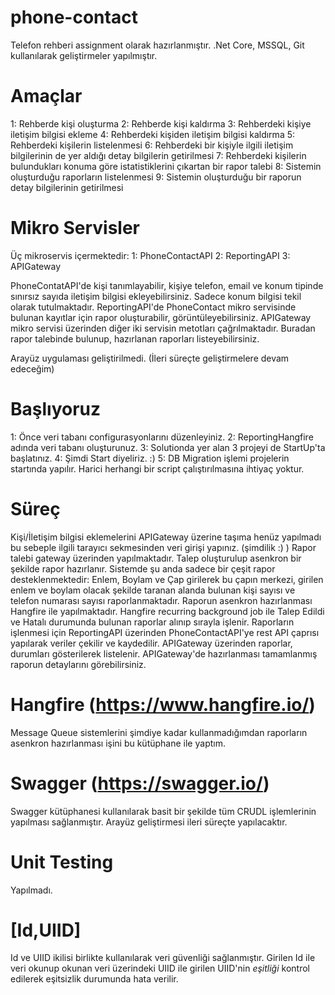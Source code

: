 # phone-contact

Telefon rehberi assignment olarak hazırlanmıştır.
.Net Core, MSSQL, Git kullanılarak geliştirmeler yapılmıştır.

# Amaçlar

1: Rehberde kişi oluşturma
2: Rehberde kişi kaldırma
3: Rehberdeki kişiye iletişim bilgisi ekleme
4: Rehberdeki kişiden iletişim bilgisi kaldırma
5: Rehberdeki kişilerin listelenmesi
6: Rehberdeki bir kişiyle ilgili iletişim bilgilerinin de yer aldığı detay bilgilerin getirilmesi
7: Rehberdeki kişilerin bulundukları konuma göre istatistiklerini çıkartan bir rapor talebi
8: Sistemin oluşturduğu raporların listelenmesi
9: Sistemin oluşturduğu bir raporun detay bilgilerinin getirilmesi

# Mikro Servisler

Üç mikroservis içermektedir:
1: PhoneContactAPI
2: ReportingAPI
3: APIGateway

PhoneContatAPI'de kişi tanımlayabilir, kişiye telefon,  email ve konum tipinde sınırsız sayıda iletişim bilgisi ekleyebilirsiniz. Sadece konum bilgisi tekil olarak tutulmaktadır.
ReportingAPI'de PhoneContact mikro servisinde bulunan kayıtlar için rapor oluşturabilir, görüntüleyebilirsiniz.
APIGateway mikro servisi üzerinden diğer iki servisin metotları çağrılmaktadır. Buradan rapor talebinde bulunup, hazırlanan raporları listeyebilirsiniz.

Arayüz uygulaması geliştirilmedi. (İleri süreçte geliştirmelere devam edeceğim)

# Başlıyoruz
1: Önce veri tabanı configurasyonlarını düzenleyiniz. 
2: ReportingHangfire adında veri tabanı oluşturunuz.
3: Solutionda yer alan 3 projeyi de StartUp'ta başlatınız. 
4: Şimdi Start diyeliriz. :)
5: DB Migration işlemi projelerin startında yapılır. Harici herhangi bir script çalıştırılmasına ihtiyaç yoktur.

# Süreç
Kişi/İletişim bilgisi eklemelerini APIGateway üzerine taşıma henüz yapılmadı bu sebeple ilgili tarayıcı sekmesinden veri girişi yapınız. (şimdilik :) )
Rapor talebi gateway üzerinden yapılmaktadır. Talep oluşturulup asenkron bir şekilde rapor hazırlanır.
Sistemde şu anda sadece bir çeşit rapor desteklenmektedir: Enlem, Boylam ve Çap girilerek bu çapın merkezi, girilen enlem ve boylam olacak şekilde taranan alanda bulunan kişi sayısı ve telefon numarası sayısı raporlanmaktadır. 
Raporun asenkron hazırlanması Hangfire ile yapılmaktadır. Hangfire recurring background job ile Talep Edildi ve Hatalı durumunda bulunan raporlar alınıp sırayla işlenir.
Raporların işlenmesi için ReportingAPI üzerinden PhoneContactAPI'ye rest API çaprısı yapılarak veriler çekilir ve kaydedilir.
APIGateway üzerinden raporlar, durumları gösterilerek listelenir.
APIGateway'de hazırlanması tamamlanmış raporun detaylarını görebilirsiniz.

# Hangfire (https://www.hangfire.io/)
Message Queue sistemlerini şimdiye kadar kullanmadığımdan raporların asenkron hazırlanması işini bu kütüphane ile yaptım.

# Swagger (https://swagger.io/)
Swagger kütüphanesi kullanılarak basit bir şekilde tüm CRUDL işlemlerinin yapılması sağlanmıştır. Arayüz geliştirmesi ileri süreçte yapılacaktır.

# Unit Testing
Yapılmadı.

# [Id,UIID]
Id ve UIID ikilisi birlikte kullanılarak veri güvenliği sağlanmıştır. Girilen Id ile veri okunup okunan veri üzerindeki UIID ile girilen UIID'nin *eşitliği* kontrol edilerek eşitsizlik durumunda hata verilir.
